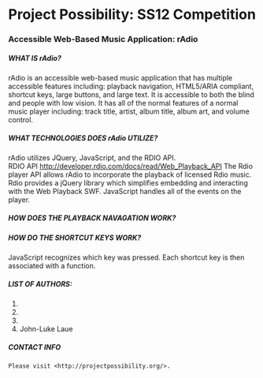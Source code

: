 # Project Possibility: SS12 Competition #
### Accessible Web-Based Music Application: rAdio ###

  ##### WHAT IS rAdio? #####

rAdio is an accessible web-based music application that has multiple accessible features including: playback navigation, 
HTML5/ARIA compliant, shortcut keys, large buttons, and large text.  It is accessible to both the 
blind and people with low vision.  It has all of the normal features of a normal music player including: track title, 
artist, album title, album art, and volume control. 

##### WHAT TECHNOLOGIES DOES rAdio UTILIZE? #####

rAdio utilizes JQuery, JavaScript, and the RDIO API.  
RDIO API <http://developer.rdio.com/docs/read/Web_Playback_API>
The Rdio player API allows rAdio to incorporate the playback of licensed Rdio music.  Rdio provides a jQuery library 
which simplifies embedding and interacting with the Web Playback SWF. JavaScript handles all of the events on the player.

##### HOW DOES THE PLAYBACK NAVAGATION WORK? #####
  
 
##### HOW DO THE SHORTCUT KEYS WORK? #####
  JavaScript recognizes which key was pressed. Each shortcut key is then associated with a function. 

##### LIST OF AUTHORS: #####
  
  1. 
  2.
  3.
  4. John-Luke Laue
 
##### CONTACT INFO #####

	Please visit <http://projectpossibility.org/>.
  
  
  
  

